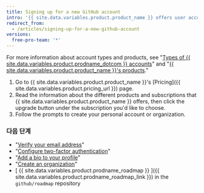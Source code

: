 ```yaml
---
title: Signing up for a new GitHub account
intro: '{{ site.data.variables.product.product_name }} offers user accounts for individuals and organizations for teams of people working together.'
redirect_from:
  - /articles/signing-up-for-a-new-github-account
versions:
  free-pro-team: '*'
---
```


For more information about account types and products, see "[Types of {{ site.data.variables.product.prodname_dotcom }} accounts](/articles/types-of-github-accounts)" and "[{{ site.data.variables.product.product_name }}'s products](/articles/github-s-products)."

1. Go to {{ site.data.variables.product.product_name }}'s [Pricing]({{ site.data.variables.product.pricing_url }}) page.
2. Read the information about the different products and subscriptions that {{ site.data.variables.product.product_name }} offers, then click the upgrade button under the subscription you'd like to choose.
3. Follow the prompts to create your personal account or organization.

### 다음 단계

- "[Verify your email address](/articles/verifying-your-email-address)"
- "[Configure two-factor authentication](/articles/configuring-two-factor-authentication)"
- "[Add a bio to your profile](/articles/adding-a-bio-to-your-profile)"
- "[Create an organization](/articles/creating-a-new-organization-from-scratch)"
- [ {{ site.data.variables.product.prodname_roadmap }} ]({{ site.data.variables.product.prodname_roadmap_link }}) in the  `github/roadmap` repository
